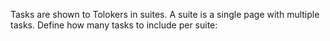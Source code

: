 
Tasks are shown to Tolokers in suites. A suite is a single page with multiple tasks. Define how many tasks to include per suite:
